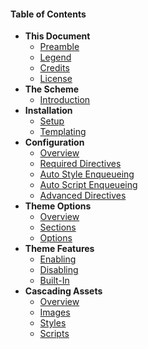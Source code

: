 #### Table of Contents

* **This Document**
	* [Preamble](infinity://admin:doc/index)
	* [Legend](infinity://admin:doc/doc_legend)
	* [Credits](infinity://admin:doc/doc_credits)
	* [License](infinity://admin:doc/doc_license)
* **The Scheme**
	* [Introduction](infinity://admin:doc/scheme)
* **Installation**
	* [Setup](infinity://admin:doc/install_setup)
	* [Templating](infinity://admin:doc/install_tpls)
* **Configuration**
	* [Overview](infinity://admin:doc/config)
	* [Required Directives](infinity://admin:doc/config_req)
	* [Auto Style Enqueueing](infinity://admin:doc/config_style)
	* [Auto Script Enqueueing](infinity://admin:doc/config_script)
	* [Advanced Directives](infinity://admin:doc/config_adv)
* **Theme Options**
	* [Overview](infinity://admin:doc/options)
	* [Sections](infinity://admin:doc/options_sections)
	* [Options](infinity://admin:doc/options_options)
* **Theme Features**
	* [Enabling](infinity://admin:doc/features_enable)
	* [Disabling](infinity://admin:doc/features_disable)
	* [Built-In](infinity://admin:doc/features_core)
* **Cascading Assets**
	* [Overview](infinity://admin:doc/cascade)
	* [Images](infinity://admin:doc/cascade_images)
	* [Styles](infinity://admin:doc/cascade_styles)
	* [Scripts](infinity://admin:doc/cascade_scripts)